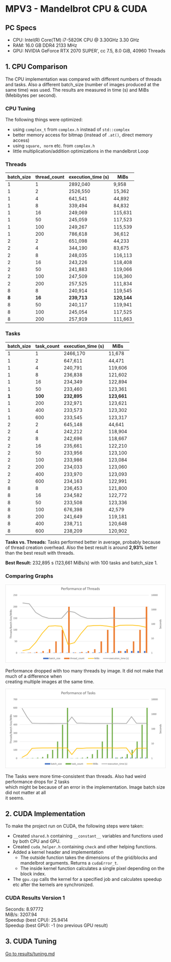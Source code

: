 # MPV3 - Mandelbrot CPU & CUDA
## PC Specs
* CPU: Intel(R) Core(TM) i7-5820K CPU @ 3.30GHz   3.30 GHz
* RAM: 16.0 GB DDR4 2133 MHz
* GPU: NVIDIA GeForce RTX 2070 SUPER', cc 7.5, 8.0 GiB, 40960 Threads

## 1. CPU Comparison
The CPU implementation was compared with different numbers of threads and tasks. Also a different batch_size (number of images produced at the same time) was used. The results are measured in time (s) and MiBs (Mebibytes per second).

### CPU Tuning
The following things were optimized:
* using `complex_t` from `complex.h` instead of `std::complex`
* better memory access for bitmap (instead of `.at()`, direct memory access)
* using `square, norm` etc. from `complex.h` 
* little multiplication/addition optimizations in the mandelbrot Loop

### Threads
| batch_size | thread_count | execution_time (s) | MiBs   |
|------------|--------------|--------------------|--------|
| 1          | 1            | 2892,040           | 9,958  |
| 1          | 2            | 2526,550           | 15,362 |
| 1          | 4            | 641,541            | 44,892 |
| 1          | 8            | 339,494            | 84,832 |
| 1          | 16           | 249,069            | 115,631|
| 1          | 50           | 245,059            | 117,523|
| 1          | 100          | 249,267            | 115,539|
| 1          | 200          | 786,618            | 36,612 |
| 2          | 2            | 651,098            | 44,233 |
| 2          | 4            | 344,190            | 83,675 |
| 2          | 8            | 248,035            | 116,113|
| 2          | 16           | 243,226            | 118,408|
| 2          | 50           | 241,883            | 119,066|
| 2          | 100          | 247,509            | 116,360|
| 2          | 200          | 257,525            | 111,834|
| 8          | 8            | 240,914            | 119,545|
| **8**          | **16**           | **239,713**            | **120,144** |
| 8          | 50           | 240,117            | 119,941|
| 8          | 100          | 245,054            | 117,525|
| 8          | 200          | 257,919            | 111,663|

### Tasks
| batch_size | task_count | execution_time (s) | MiBs   |
|------------|------------|--------------------|--------|
| 1          | 1          | 2466,170           | 11,678 |
| 1          | 2          | 647,611            | 44,471 |
| 1          | 4          | 240,791            | 119,606|
| 1          | 8          | 236,838            | 121,602|
| 1          | 16         | 234,349            | 122,894|
| 1          | 50         | 233,460            | 123,361|
| **1**          | **100**        | **232,895**            | **123,661** |
| 1          | 200        | 232,971            | 123,621|
| 1          | 400        | 233,573            | 123,302|
| 1          | 600        | 233,545            | 123,317|
| 2          | 2          | 645,148            | 44,641 |
| 2          | 4          | 242,212            | 118,904|
| 2          | 8          | 242,696            | 118,667|
| 2          | 16         | 235,661            | 122,210|
| 2          | 50         | 233,956            | 123,100|
| 2          | 100        | 233,986            | 123,084|
| 2          | 200        | 234,033            | 123,060|
| 2          | 400        | 233,970            | 123,093|
| 2          | 600        | 234,163            | 122,991|
| 8          | 8          | 236,453            | 121,800|
| 8          | 16         | 234,582            | 122,772|
| 8          | 50         | 233,508            | 123,336|
| 8          | 100        | 676,398            | 42,579 |
| 8          | 200        | 241,649            | 119,181|
| 8          | 400        | 238,711            | 120,648|
| 8          | 600        | 238,209            | 120,902|


**Tasks vs. Threads:** Tasks performed better in average, probably because of thread creation overhead. Also the best result is around **2,93%** better than the best result with threads.

**Best Result:** 232,895 s (123,661 MiBs/s) with 100 tasks and batch_size 1.


### Comparing Graphs
![Threads](results/threads.png)

Performance dropped with too many threads by image. It did not make that much of a difference when			
creating multiple images at the same time. 			

![Tasks](results/tasks.png)

The Tasks were more time-consistent than threads. Also had weird performance drops for 2 tasks			
which might be because of an error in the implementation. Image batch size did not matter at all			
it seems.			

## 2. CUDA Implementation
To make the project run on CUDA, the following steps were taken:
* Created `shared.h` containing `__constant__` variables and functions used by both CPU and GPU.
* Created `cuda_helper.h` containing `check` and other helping functions.
* Added a kernel header and implementation
  * The outside function takes the dimensions of the grid/blocks and mandelbrot arguments. Returns a `cudaError_t`.	
  * The inside kernel function calculates a single pixel depending on the block index.
* The `gpu.cpp` calls the kernel for a specified job and calculates speedup etc after the kernels are synchronized.


### CUDA Results Version 1
Seconds: 8.97772  
MiB/s: 3207.94  
Speedup (best CPU): 25.9414  
Speedup (best GPU): -1 (no previous GPU result)  

## 3. CUDA Tuning
[Go to results/tuning.md](results/tuning.md)